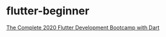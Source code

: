 # flutter-beginner
[The Complete 2020 Flutter Development Bootcamp with Dart](https://www.udemy.com/course/flutter-bootcamp-with-dart/)
